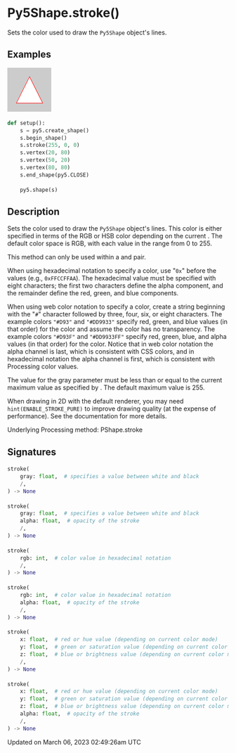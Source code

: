 # Py5Shape.stroke()

Sets the color used to draw the `Py5Shape` object's lines.

## Examples

<div class="example-table">

<div class="example-row"><div class="example-cell-image">

![example picture for stroke()](/images/reference/Py5Shape_stroke_0.png)

</div><div class="example-cell-code">

```python
def setup():
    s = py5.create_shape()
    s.begin_shape()
    s.stroke(255, 0, 0)
    s.vertex(20, 80)
    s.vertex(50, 20)
    s.vertex(80, 80)
    s.end_shape(py5.CLOSE)

    py5.shape(s)
```

</div></div>

</div>

## Description

Sets the color used to draw the `Py5Shape` object's lines. This color is either specified in terms of the RGB or HSB color depending on the current [](sketch_color_mode). The default color space is RGB, with each value in the range from 0 to 255.

This method can only be used within a [](py5shape_begin_shape) and [](py5shape_end_shape) pair.

When using hexadecimal notation to specify a color, use "`0x`" before the values (e.g., `0xFFCCFFAA`). The hexadecimal value must be specified with eight characters; the first two characters define the alpha component, and the remainder define the red, green, and blue components.

When using web color notation to specify a color, create a string beginning with the "`#`" character followed by three, four, six, or eight characters. The example colors `"#D93"` and `"#DD9933"` specify red, green, and blue values (in that order) for the color and assume the color has no transparency. The example colors `"#D93F"` and `"#DD9933FF"` specify red, green, blue, and alpha values (in that order) for the color. Notice that in web color notation the alpha channel is last, which is consistent with CSS colors, and in hexadecimal notation the alpha channel is first, which is consistent with Processing color values.

The value for the gray parameter must be less than or equal to the current maximum value as specified by [](sketch_color_mode). The default maximum value is 255.

When drawing in 2D with the default renderer, you may need `hint(ENABLE_STROKE_PURE)` to improve drawing quality (at the expense of performance). See the [](sketch_hint) documentation for more details.

Underlying Processing method: PShape.stroke

## Signatures

```python
stroke(
    gray: float,  # specifies a value between white and black
    /,
) -> None

stroke(
    gray: float,  # specifies a value between white and black
    alpha: float,  # opacity of the stroke
    /,
) -> None

stroke(
    rgb: int,  # color value in hexadecimal notation
    /,
) -> None

stroke(
    rgb: int,  # color value in hexadecimal notation
    alpha: float,  # opacity of the stroke
    /,
) -> None

stroke(
    x: float,  # red or hue value (depending on current color mode)
    y: float,  # green or saturation value (depending on current color mode)
    z: float,  # blue or brightness value (depending on current color mode)
    /,
) -> None

stroke(
    x: float,  # red or hue value (depending on current color mode)
    y: float,  # green or saturation value (depending on current color mode)
    z: float,  # blue or brightness value (depending on current color mode)
    alpha: float,  # opacity of the stroke
    /,
) -> None
```

Updated on March 06, 2023 02:49:26am UTC

